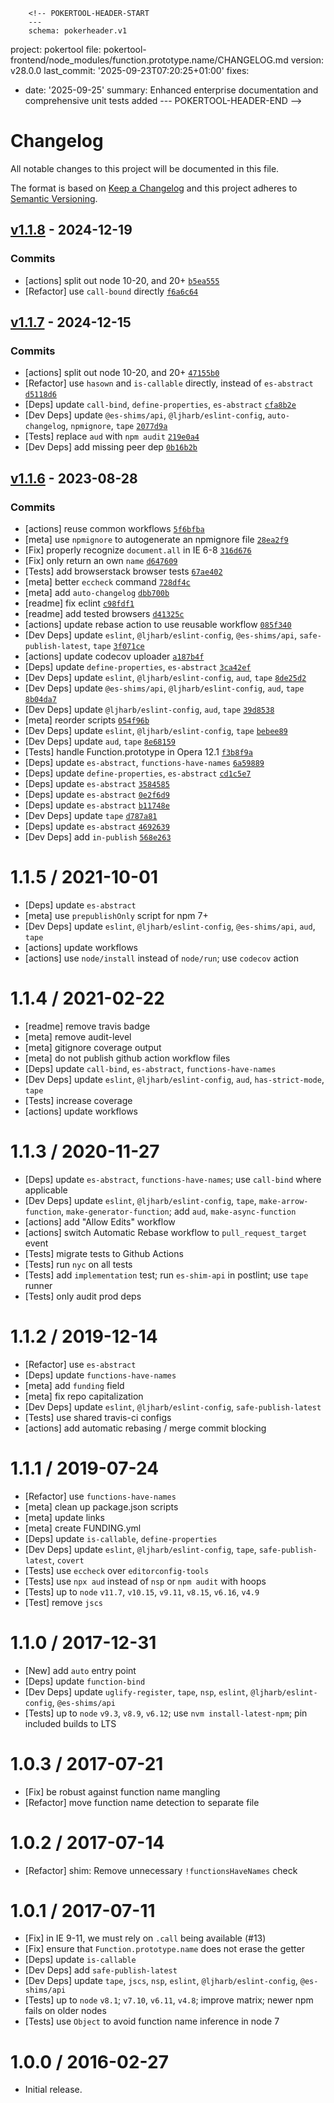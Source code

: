         <!-- POKERTOOL-HEADER-START
        ---
        schema: pokerheader.v1
project: pokertool
file: pokertool-frontend/node_modules/function.prototype.name/CHANGELOG.md
version: v28.0.0
last_commit: '2025-09-23T07:20:25+01:00'
fixes:
- date: '2025-09-25'
  summary: Enhanced enterprise documentation and comprehensive unit tests added
        ---
        POKERTOOL-HEADER-END -->
# Changelog

All notable changes to this project will be documented in this file.

The format is based on [Keep a Changelog](https://keepachangelog.com/en/1.0.0/)
and this project adheres to [Semantic Versioning](https://semver.org/spec/v2.0.0.html).

## [v1.1.8](https://github.com/es-shims/Function.prototype.name/compare/v1.1.7...v1.1.8) - 2024-12-19

### Commits

- [actions] split out node 10-20, and 20+ [`b5ea555`](https://github.com/es-shims/Function.prototype.name/commit/b5ea555b2a4db8eb531bccb4d6b2c916de9b8089)
- [Refactor] use `call-bound` directly [`f6a6c64`](https://github.com/es-shims/Function.prototype.name/commit/f6a6c640f7f209c3fc1ea65c0eb31e622e2c9399)

## [v1.1.7](https://github.com/es-shims/Function.prototype.name/compare/v1.1.6...v1.1.7) - 2024-12-15

### Commits

- [actions] split out node 10-20, and 20+ [`47155b0`](https://github.com/es-shims/Function.prototype.name/commit/47155b0bef19c37e5cf9dfff393bc14c6079959a)
- [Refactor] use `hasown` and `is-callable` directly, instead of `es-abstract` [`d5118d6`](https://github.com/es-shims/Function.prototype.name/commit/d5118d65f89f8af4d1109943955ba65f88f4aa6b)
- [Deps] update `call-bind`, `define-properties`, `es-abstract` [`cfa8b2e`](https://github.com/es-shims/Function.prototype.name/commit/cfa8b2e4fcfa437dde6436c2c34e3eb4bb646907)
- [Dev Deps] update `@es-shims/api`, `@ljharb/eslint-config`, `auto-changelog`, `npmignore`, `tape` [`2077d9a`](https://github.com/es-shims/Function.prototype.name/commit/2077d9a9039c7cbf78816188bf486560366437bc)
- [Tests] replace `aud` with `npm audit` [`219e0a4`](https://github.com/es-shims/Function.prototype.name/commit/219e0a43a3de2d96e78ec61a43ccb61be40d8da8)
- [Dev Deps] add missing peer dep [`0b16b2b`](https://github.com/es-shims/Function.prototype.name/commit/0b16b2b1013b3c92793bcf87c573eab356e00388)

## [v1.1.6](https://github.com/es-shims/Function.prototype.name/compare/v1.1.5...v1.1.6) - 2023-08-28

### Commits

- [actions] reuse common workflows [`5f6bfba`](https://github.com/es-shims/Function.prototype.name/commit/5f6bfba9d2c42fbac8f4812396bc71f79464846c)
- [meta] use `npmignore` to autogenerate an npmignore file [`28ea2f9`](https://github.com/es-shims/Function.prototype.name/commit/28ea2f9a9dd48623cba04e94c491033f1c9d1e90)
- [Fix] properly recognize `document.all` in IE 6-8 [`316d676`](https://github.com/es-shims/Function.prototype.name/commit/316d67641d54bf221ed5edfdb9e04af3b98caad8)
- [Fix] only return an own `name` [`d647609`](https://github.com/es-shims/Function.prototype.name/commit/d6476090e110733b52a922f4d0dbfdbc9478c653)
- [Tests] add browserstack browser tests [`67ae402`](https://github.com/es-shims/Function.prototype.name/commit/67ae402aabcad83df2f7d7e356d059a84fe71f44)
- [meta] better `eccheck` command [`728df4c`](https://github.com/es-shims/Function.prototype.name/commit/728df4cc81a51a131a36c0768c4adb7668ad7569)
- [meta] add `auto-changelog` [`dbb700b`](https://github.com/es-shims/Function.prototype.name/commit/dbb700b38ef4c18e0ce0670a2ffface9ffd251a0)
- [readme] fix eclint [`c98fdf1`](https://github.com/es-shims/Function.prototype.name/commit/c98fdf1bc5451de667945c41187a67022f750001)
- [readme] add tested browsers [`d41325c`](https://github.com/es-shims/Function.prototype.name/commit/d41325ceec61627f63281d0649e4e0004f3e0609)
- [actions] update rebase action to use reusable workflow [`085f340`](https://github.com/es-shims/Function.prototype.name/commit/085f3400785cd4f3fb762b73b095f5dfb795a0b3)
- [Dev Deps] update `eslint`, `@ljharb/eslint-config`, `@es-shims/api`, `safe-publish-latest`, `tape` [`3f071ce`](https://github.com/es-shims/Function.prototype.name/commit/3f071cef2e1feebfd7d0daea7d6392c2feada091)
- [actions] update codecov uploader [`a187b4f`](https://github.com/es-shims/Function.prototype.name/commit/a187b4fd07dbbeee12e8dc60651f122ab3f41f8d)
- [Deps] update `define-properties`, `es-abstract` [`3ca42ef`](https://github.com/es-shims/Function.prototype.name/commit/3ca42ef76d5d4016d1ea87d806dc7e4a09d9b4f8)
- [Dev Deps] update `eslint`, `@ljharb/eslint-config`, `aud`, `tape` [`8de25d2`](https://github.com/es-shims/Function.prototype.name/commit/8de25d2b9b523bd385b0bf3bb9213c11ecf8f1ba)
- [Dev Deps] update `@es-shims/api`, `@ljharb/eslint-config`, `aud`, `tape` [`8b04da7`](https://github.com/es-shims/Function.prototype.name/commit/8b04da71695a1b9cf285ee926ffeec55b543595b)
- [Dev Deps] update `@ljharb/eslint-config`, `aud`, `tape` [`39d8538`](https://github.com/es-shims/Function.prototype.name/commit/39d853854136a749c94e10f9fb06ba73903671a6)
- [meta] reorder scripts [`054f96b`](https://github.com/es-shims/Function.prototype.name/commit/054f96b5e88e08e65c4e27bcb799c7cea2bc3462)
- [Dev Deps] update `eslint`, `@ljharb/eslint-config`, `tape` [`bebee89`](https://github.com/es-shims/Function.prototype.name/commit/bebee894a7989aef6e9db0dc8b16cbd9134b629c)
- [Dev Deps] update `aud`, `tape` [`8e68159`](https://github.com/es-shims/Function.prototype.name/commit/8e681599b4fbf26e921f61fd603da0524369b72c)
- [Tests] handle Function.prototype in Opera 12.1 [`f3b8f9a`](https://github.com/es-shims/Function.prototype.name/commit/f3b8f9a40b88f6da5ad41b874c3f2acf6fb30378)
- [Deps] update `es-abstract`, `functions-have-names` [`6a59889`](https://github.com/es-shims/Function.prototype.name/commit/6a598893f013182070479a8cc52afd44e556561f)
- [Deps] update `define-properties`, `es-abstract` [`cd1c5e7`](https://github.com/es-shims/Function.prototype.name/commit/cd1c5e773c3740ec563a26e657d764aba7c35a8c)
- [Deps] update `es-abstract` [`3584585`](https://github.com/es-shims/Function.prototype.name/commit/35845851109f767e3bc84ebef989ca93e5851276)
- [Deps] update `es-abstract` [`0e2f6d9`](https://github.com/es-shims/Function.prototype.name/commit/0e2f6d99d554a8b6b7c835702c8408832f9a2684)
- [Deps] update `es-abstract` [`b11748e`](https://github.com/es-shims/Function.prototype.name/commit/b11748ebbda2d840ac625ae6627cfdb090b94434)
- [Dev Deps] update `tape` [`d787a81`](https://github.com/es-shims/Function.prototype.name/commit/d787a81a1e1ce6d00dda6272e93a43bb193b1286)
- [Deps] update `es-abstract` [`4692639`](https://github.com/es-shims/Function.prototype.name/commit/469263915b07db8342f0aad29ad7eba083bea277)
- [Dev Deps] add `in-publish` [`568e263`](https://github.com/es-shims/Function.prototype.name/commit/568e2635099de326768f40d9e0eacbd024861676)

<!-- auto-changelog-above -->
1.1.5 / 2021-10-01
=================
  * [Deps] update `es-abstract`
  * [meta] use `prepublishOnly` script for npm 7+
  * [Dev Deps] update `eslint`, `@ljharb/eslint-config`, `@es-shims/api`, `aud`, `tape`
  * [actions] update workflows
  * [actions] use `node/install` instead of `node/run`; use `codecov` action

1.1.4 / 2021-02-22
=================
  * [readme] remove travis badge
  * [meta] remove audit-level
  * [meta] gitignore coverage output
  * [meta] do not publish github action workflow files
  * [Deps] update `call-bind`, `es-abstract`, `functions-have-names`
  * [Dev Deps] update `eslint`, `@ljharb/eslint-config`, `aud`, `has-strict-mode`, `tape`
  * [Tests] increase coverage
  * [actions] update workflows

1.1.3 / 2020-11-27
=================
  * [Deps] update `es-abstract`, `functions-have-names`; use `call-bind` where applicable
  * [Dev Deps] update `eslint`, `@ljharb/eslint-config`, `tape`, `make-arrow-function`, `make-generator-function`; add `aud`, `make-async-function`
  * [actions] add "Allow Edits" workflow
  * [actions] switch Automatic Rebase workflow to `pull_request_target` event
  * [Tests] migrate tests to Github Actions
  * [Tests] run `nyc` on all tests
  * [Tests] add `implementation` test; run `es-shim-api` in postlint; use `tape` runner
  * [Tests] only audit prod deps

1.1.2 / 2019-12-14
=================
  * [Refactor] use `es-abstract`
  * [Deps] update `functions-have-names`
  * [meta] add `funding` field
  * [meta] fix repo capitalization
  * [Dev Deps] update `eslint`, `@ljharb/eslint-config`, `safe-publish-latest`
  * [Tests] use shared travis-ci configs
  * [actions] add automatic rebasing / merge commit blocking

1.1.1 / 2019-07-24
=================
  * [Refactor] use `functions-have-names`
  * [meta] clean up package.json scripts
  * [meta] update links
  * [meta] create FUNDING.yml
  * [Deps] update `is-callable`, `define-properties`
  * [Dev Deps] update `eslint`, `@ljharb/eslint-config`, `tape`, `safe-publish-latest`,  `covert`
  * [Tests] use `eccheck` over `editorconfig-tools`
  * [Tests] use `npx aud` instead of `nsp` or `npm audit` with hoops
  * [Tests] up to `node` `v11.7`, `v10.15`, `v9.11`, `v8.15`, `v6.16`, `v4.9`
  * [Test] remove `jscs`

1.1.0 / 2017-12-31
=================
  * [New] add `auto` entry point
  * [Deps] update `function-bind`
  * [Dev Deps] update `uglify-register`, `tape`, `nsp`, `eslint`, `@ljharb/eslint-config`, `@es-shims/api`
  * [Tests] up to `node` `v9.3`, `v8.9`, `v6.12`; use `nvm install-latest-npm`; pin included builds to LTS

1.0.3 / 2017-07-21
=================
  * [Fix] be robust against function name mangling
  * [Refactor] move function name detection to separate file

1.0.2 / 2017-07-14
=================
  * [Refactor] shim: Remove unnecessary `!functionsHaveNames` check

1.0.1 / 2017-07-11
=================
  * [Fix] in IE 9-11, we must rely on `.call` being available (#13)
  * [Fix] ensure that `Function.prototype.name` does not erase the getter
  * [Deps] update `is-callable`
  * [Dev Deps] add `safe-publish-latest`
  * [Dev Deps] update `tape`, `jscs`, `nsp`, `eslint`, `@ljharb/eslint-config`, `@es-shims/api`
  * [Tests] up to `node` `v8.1`; `v7.10`, `v6.11`, `v4.8`; improve matrix; newer npm fails on older nodes
  * [Tests] use `Object` to avoid function name inference in node 7

1.0.0 / 2016-02-27
=================
  * Initial release.
